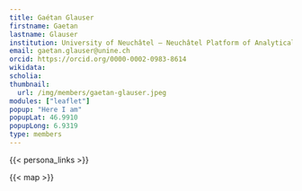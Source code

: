 ```yaml
---
title: Gaétan Glauser
firstname: Gaetan
lastname: Glauser
institution: University of Neuchâtel – Neuchâtel Platform of Analytical Chemistry
email: gaetan.glauser@unine.ch
orcid: https://orcid.org/0000-0002-0983-8614
wikidata: 
scholia: 
thumbnail:
  url: /img/members/gaetan-glauser.jpeg
modules: ["leaflet"]
popup: "Here I am"
popupLat: 46.9910
popupLong: 6.9319
type: members
---
```


{{< persona_links >}}

{{< map >}}
